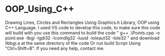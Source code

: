 # OOP_Using_C++
Drawing Lines, Circles and Rectangles Using Graphics.h Library, OOP using C++ Language. I used VS code to develop this code, to make sure this code will build with you  use this command to build the code " g++ .\Points.cpp -o point.exe -lbgi -lgdi32 -lcomdlg32 -luuid -loleaut32 -lole32 " and download libbgi.a at the same directory of the code Or run build Script Using "Ctrl+Shift+B". If you need any help, contact me.
